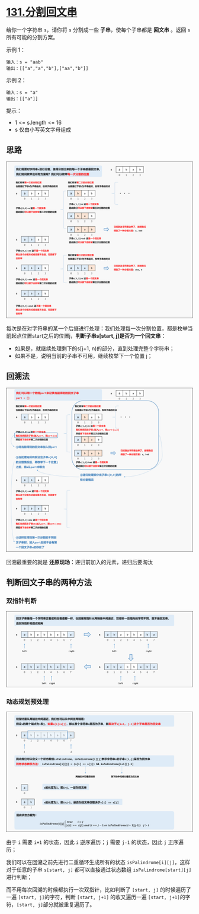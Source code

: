 # [131.分割回文串](https://leetcode.cn/problems/palindrome-partitioning/description/)

给你一个字符串 `s`，请你将 `s` 分割成一些 **子串**，使每个子串都是 **回文串** 。返回 `s` 所有可能的分割方案。

示例 1：
```
输入：s = "aab"
输出：[["a","a","b"],["aa","b"]]
```

示例 2：
```
输入：s = "a"
输出：[["a"]]
```

提示：

- 1 <= s.length <= 16
- s 仅由小写英文字母组成

## 思路
![](assets/131/01.png)

每次是在对字符串的某一个后缀进行处理：我们处理每一次分割位置，都是枚举当前起点位置start之后的位置j，**判断子串s[start, j]是否为一个回文串**：

- 如果是，就继续处理剩下的s[j+1, n)的部分，直到处理完整个字符串；
- 如果不是，说明当前的子串不可用，继续枚举下一个位置 j；

## 回溯法

![](assets/131/02.png)

回溯最重要的就是 **还原现场**：递归前加入的元素，递归后要淘汰

## 判断回文子串的两种方法

### 双指针判断

![](assets/131/03.png)

### 动态规划预处理

![](assets/131/04.png)

由于 `i` 需要 `i+1` 的状态，因此 `i` 逆序遍历；`j` 需要 `j-1` 的状态，因此 `j` 正序遍历；

我们可以在回溯之前先进行二重循环生成所有的状态 `isPalindrome[i][j]`，这样对于任意的子串 `s[start, j]` 都可以直接通过状态数组 `isPalindrome[start][j]` 进行判断；

而不用每次回溯的时候都执行一次双指针，比如判断了 `[start, j]` 的时候遍历了一遍 `[start, j]`的字符，判断 `[start, j+1]` 的收又遍历一遍 `[start, j+1]`的字符，`[start, j]`部分就被重复遍历了。
